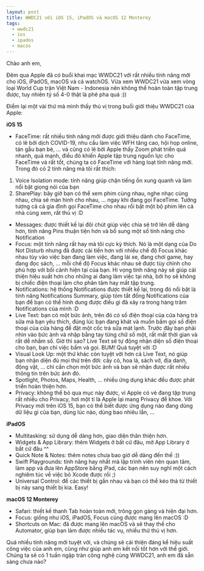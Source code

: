 ```yaml
---
layout: post
title: WWDC21 với iOS 15, iPadOS và macOS 12 Monterey
tags:
  - wwdc21
  - ios
  - ipados
  - macos
---
```


Chào anh em,

Đêm qua Apple đã có buổi khai mạc WWDC21 với rất nhiều tính năng mới cho iOS, iPadOS, macOS và cả watchOS. Vừa xem WWDC21 vừa xem vòng loại World Cup trận Việt Nam - Indonesia nên không thể hoàn toàn tập trung được, tuy nhiên tỷ số 4-0 thật là phê pha quá :))

Điểm lại một vài thứ mà mình thấy thú vị trong buổi giới thiệu WWDC21 của Apple:

**iOS 15**

* FaceTime: rất nhiều tính năng mới được giới thiệu dành cho FaceTime, có lẽ bởi dịch COVID-19, nhu cầu làm việc WFH tăng cao, hội họp online, tán gẫu bạn bè, ... và cũng có lẽ bởi Apple thấy Zoom phát triển quá nhanh, quá mạnh, điều đó khiến Apple tập trung nguồn lực cho FaceTime và rất tốt, chúng ta có FaceTime với hàng loạt tính năng mới. Trong đó có 2 tính năng mà tôi rất thích:

 1. Voice Isolation mode: tính năng giúp chặn tiếng ồn xung quanh và làm nổi bật giọng nói của bạn
 2. SharePlay: bây giờ bạn có thể xem phim cùng nhau, nghe nhạc cùng nhau, chia sẻ màn hình cho nhau, ... ngay khi đang gọi FaceTime. Tưởng tượng cả cả gia đình gọi FaceTime cho nhau rồi bật một bộ phim lên cả nhà cùng xem, rất thú vị :D

* Messages: được thiết kế lại đôi chút giúp việc chia sẻ trở lên dễ dàng hơn, tính năng Pins thuận tiện hơn và bổ sung một số tính năng cho Notification
* Focus: một tính năng rất hay mà tôi cực kỳ thích. Nó là một dạng của Do Not Disturb nhưng đã được cải tiến hơn với nhiều chế độ Focus khác nhau tùy vào việc bạn đang làm việc, đang lái xe, đang chơi game, hay đang đọc sách, ... mỗi chế độ Focus khác nhau sẽ được tùy chỉnh cho phù hợp với bối cảnh hiện tại của bạn. Hi vọng tính năng này sẽ giúp cải thiện hiệu suất hơn cho những ai đang làm việc tại nhà, bởi họ sẽ không bị chiếc điện thoại làm cho phân tâm hay mất tập trung.
* Notifications: hệ thống Notifications được thiết kế lại, trong đó nổi bật là tính năng Notifications Summary, giúp tóm tắt đống Notifications của bạn để bạn có thể hình dung được điều gì đã xảy ra trong hàng trăm Notifications của mình :D
* Live Text: bạn có một bức ảnh, trên đó có số điện thoại của cửa hàng trà sữa mà bạn yêu thích, đúng lúc bạn đang khát và muốn bấm gọi số điện thoại của cửa hàng để đặt một cốc trà sữa mát lạnh. Trước đây bạn phải nhìn vào bức ảnh và nhập bằng tay từng chữ số một, rất mất thời gian và rất dễ nhầm số. Giờ thì sao? Live Text sẽ tự động nhận diện số điện thoại cho bạn, bạn chỉ việc bấm và gọi. BUM! Quá tuyệt vời :D
* Visual Look Up: một thứ khác còn tuyệt vời hơn cả Live Text, nó giúp bạn nhận diện đủ mọi thứ trên đời: cây cỏ, hoa lá, sách vở, địa danh, động vật, ... chỉ cần chọn một bức ảnh và bạn sẽ nhận được rất nhiều thông tin trên bức ảnh đó.
* Spotlight, Photos, Maps, Health, ... nhiều ứng dụng khác đều được phát triển hoàn thiện hơn.
* Privacy: không thể bỏ qua mục này được, vì Apple có vẻ đang tập trung rất nhiều cho Privacy, hơi một tí là Apple lại mang Privacy để khoe. Với Privacy mới trên iOS 15, bạn có thể biết được ứng dụng nào đang dùng dữ liệu gì của bạn, dùng lúc nào, dùng bao nhiêu lần, ...

**iPadOS**

* Multitasking: sử dụng dễ dàng hơn, giao diện thân thiện hơn.
* Widgets & App Library: thêm Widgets ở bất cứ đâu, mở App Library ở bất cứ đâu ^^
* Quick Note & Notes: thêm notes chưa bao giờ dễ dàng đến thế :))
* Swift Playgrounds: tính năng hay nhất mà lập trình viên nên quan tâm, làm app và đưa lên AppStore bằng iPad, các bạn nên suy nghĩ một cách nghiêm túc về việc bỏ Xcode được rồi ;)
* Universal Control: để các thiết bị gần nhau và bạn có thể kéo thả từ thiết bị này sang thiết bị kia. Easy!

**macOS 12 Monterey**

* Safari: thiết kế thanh Tab hoàn toàn mới, trông gọn gàng và hiện đại hơn.
* Focus: giống như iOS, iPadOS, Focus cũng được mang lên macOS :D
* Shortcuts on Mac: đã được mang lên macOS và sẽ thay thế cho Automator, giúp bạn làm được nhiều tác vụ, nhiều thứ thú vị hơn.

Quá nhiều tính năng mới tuyệt vời, và chúng sẽ cải thiện đáng kể hiệu suất công việc của anh em, cũng như giúp anh em kết nối tốt hơn với thế giới. Chúng ta sẽ có 1 tuần ngập tràn công nghệ cùng WWDC21, anh em đã sẵn sàng chưa nào?